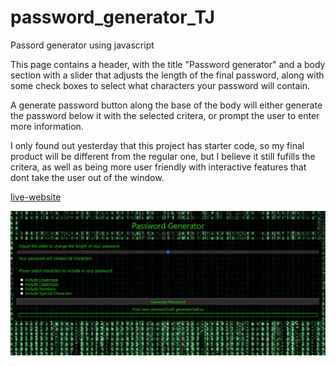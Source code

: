 # password_generator_TJ

Passord generator using javascript

This page contains a header, with the title "Password generator" and a body section with a slider that adjusts the length of the final password, along with some check boxes to select what characters your password will contain.

A generate password button along the base of the body will either generate the password below it with the selected critera, or prompt the user to enter more information.

I only found out yesterday that this project has starter code, so my final product will be different from the regular one, but I believe it still fufills the critera, as well as being more user friendly with interactive features that dont take the user out of the window.

[live-website](https://tomjia98.github.io/password_generator_TJ/)

![image](./assets/images/screencapture.png)
